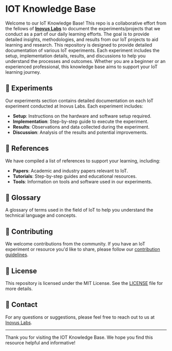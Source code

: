 # IOT Knowledge Base

Welcome to our IoT Knowledge Base! This repo is a collaborative effort from the fellows of [**Inovus Labs**](https://inovuslabs.org/) to document the experiments/projects that we conduct as a part of our daily learning efforts. The goal is to provide detailed insights, methodologies, and results from our IoT projects to aid learning and research. This repository is designed to provide detailed documentation of various IoT experiments. Each experiment includes the setup, implementation details, results, and discussions to help you understand the processes and outcomes. Whether you are a beginner or an experienced professional, this knowledge base aims to support your IoT learning journey.

## 🌟 Experiments

Our experiments section contains detailed documentation on each IoT experiment conducted at Inovus Labs. Each experiment includes:

* **Setup**: Instructions on the hardware and software setup required.
* **Implementation**: Step-by-step guide to execute the experiment.
* **Results**: Observations and data collected during the experiment.
* **Discussion**: Analysis of the results and potential improvements.

## 🌟 References

We have compiled a list of references to support your learning, including:

* **Papers**: Academic and industry papers relevant to IoT.
* **Tutorials**: Step-by-step guides and educational resources.
* **Tools**: Information on tools and software used in our experiments.

## 🌟 Glossary

A glossary of terms used in the field of IoT to help you understand the technical language and concepts.

## 🌟 Contributing

We welcome contributions from the community. If you have an IoT experiment or resource you'd like to share, please follow our [contribution guidelines](CONTRIBUTING.md).

## 🌟 License

This repository is licensed under the MIT License. See the [LICENSE](LICENSE) file for more details.

## 🌟 Contact

For any questions or suggestions, please feel free to reach out to us at [Inovus Labs](mailto:info@inovuslabs.com).

---

Thank you for visiting the IOT Knowledge Base. We hope you find this resource helpful and informative!
